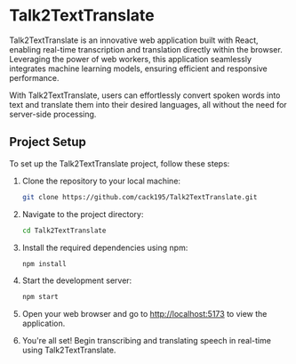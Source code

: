  # Talk2TextTranslate

Talk2TextTranslate is an innovative web application built with React, enabling real-time transcription and translation directly within the browser. Leveraging the power of web workers, this application seamlessly integrates machine learning models, ensuring efficient and responsive performance.

With Talk2TextTranslate, users can effortlessly convert spoken words into text and translate them into their desired languages, all without the need for server-side processing. 

## Project Setup

To set up the Talk2TextTranslate project, follow these steps:

1. Clone the repository to your local machine:

    ```bash
    git clone https://github.com/cack195/Talk2TextTranslate.git
    ```

2. Navigate to the project directory:

    ```bash
    cd Talk2TextTranslate
    ```

3. Install the required dependencies using npm:

    ```bash
    npm install
    ```

4. Start the development server:

    ```bash
    npm start
    ```

5. Open your web browser and go to [http://localhost:5173](http://localhost:5173) to view the application.

6. You're all set! Begin transcribing and translating speech in real-time using Talk2TextTranslate.

